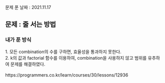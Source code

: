 문제 푼 날짜 : 2021.11.17

<h2>문제 : 줄 서는 방법</h2>

<h3>내가 푼 방식</h3>
<div>1. 모든 combination의 수를 구하면, 효율성을 통과하지 못한다.</div>
<div>2. k의 값과 factorial 함수를 이용하여, combination을 사용하지 않고 범위를 유추하여 문제를 해결하였다.</div>

<br>
https://programmers.co.kr/learn/courses/30/lessons/12936
